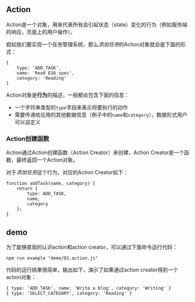 ﻿## Action

Action是一个对象，用来代表所有会引起状态（state）变化的行为（例如服务端的响应，页面上的用户操作）。

假如我们要实现一个任务管理系统，那么*添加任务*的Action对象就会是下面的形式：

    {
        type: 'ADD_TASK',
        name: 'Read ES6 spec',
        category: 'Reading'
    }

Action对象是**行为**的描述，一般都会包含下面的信息：

- 一个字符串类型的`type`字段来表示将要执行的动作    
- 需要传递给应用的其他数据信息（例子中的`name`和`category`），数据形式用户可以自定义


### Action创建函数

Action通过Action创建函数（Action Creator）来创建，Action Creator是一个函数，最终返回一个Action对象。

对于*添加任务*这个行为，对应的Action Creator如下：

    function addTask(name, category) {
        return {
            type: ADD_TASK,
            name,
            category
        };
    }


## demo

为了能够直观的认识action和action creator，可以通过下面命令运行代码：

    npm run example "demo/01.action.js"    
    
代码的运行结果很简单，输出如下，演示了如果通过action creator得到一个action对象：    
    
    { type: 'ADD_TASK', name: 'Write a blog', category: 'Writing' }
    { type: 'SELECT_CATEGORY', category: 'Reading' }
    
    